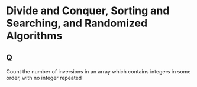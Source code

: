 # Divide and Conquer, Sorting and Searching, and Randomized Algorithms

## Q
Count the number of inversions in an array which contains integers in some order, with no integer repeated
